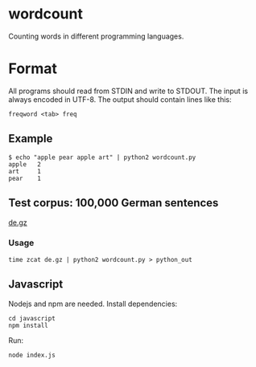# wordcount

Counting words in different programming languages.

# Format

All programs should read from STDIN and write to STDOUT. The input is always encoded in UTF-8.
The output should contain lines like this:

    freqword <tab> freq

## Example

    $ echo "apple pear apple art" | python2 wordcount.py
    apple   2
    art     1
    pear    1


## Test corpus: 100,000 German sentences

[de.gz](https://drive.google.com/file/d/0BzkofJIHAyZoRmhVM0lkZUNfZ2s/view?usp=sharing)

### Usage

    time zcat de.gz | python2 wordcount.py > python_out

## Javascript

Nodejs and npm are needed.
Install dependencies:

    cd javascript
    npm install

Run:

    node index.js
